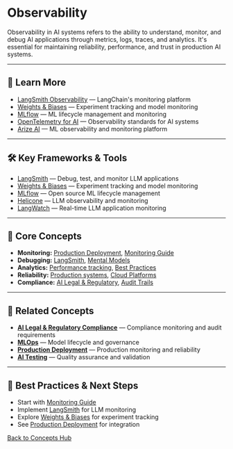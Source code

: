 # Observability

Observability in AI systems refers to the ability to understand, monitor, and debug AI applications through metrics, logs, traces, and analytics. It's essential for maintaining reliability, performance, and trust in production AI systems.

---

## 📖 Learn More

- [LangSmith Observability](https://smith.langchain.com/) — LangChain's monitoring platform
- [Weights & Biases](https://wandb.ai/) — Experiment tracking and model monitoring
- [MLflow](https://mlflow.org/) — ML lifecycle management and monitoring
- [OpenTelemetry for AI](https://opentelemetry.io/) — Observability standards for AI systems
- [Arize AI](https://arize.com/) — ML observability and monitoring platform

---

## 🛠️ Key Frameworks & Tools

- [LangSmith](https://smith.langchain.com/) — Debug, test, and monitor LLM applications
- [Weights & Biases](https://wandb.ai/) — Experiment tracking and model monitoring
- [MLflow](https://mlflow.org/) — Open source ML lifecycle management
- [Helicone](https://helicone.ai/) — LLM observability and monitoring
- [LangWatch](https://langwatch.ai/) — Real-time LLM application monitoring

---

## 🧠 Core Concepts

- **Monitoring:** [Production Deployment](./production-deployment.md), [Monitoring Guide](../guides/monitoring.md)
- **Debugging:** [LangSmith](https://smith.langchain.com/), [Mental Models](./mental-models.md)
- **Analytics:** [Performance tracking](../guides/monitoring.md), [Best Practices](../guides/best-practices.md)
- **Reliability:** [Production systems](./production-deployment.md), [Cloud Platforms](./cloud-platforms.md)
- **Compliance:** [AI Legal & Regulatory](./ai-legal-regulatory.md), [Audit Trails](./ai-legal-regulatory.md)

---

## 🔗 **Related Concepts**

- **[AI Legal & Regulatory Compliance](./ai-legal-regulatory.md)** — Compliance monitoring and audit requirements
- **[MLOps](./mlops.md)** — Model lifecycle and governance
- **[Production Deployment](./production-deployment.md)** — Production monitoring and reliability
- **[AI Testing](./ai-testing.md)** — Quality assurance and validation

---

## 🚀 Best Practices & Next Steps

- Start with [Monitoring Guide](../guides/monitoring.md)
- Implement [LangSmith](https://smith.langchain.com/) for LLM monitoring
- Explore [Weights & Biases](https://wandb.ai/) for experiment tracking
- See [Production Deployment](./production-deployment.md) for integration

[Back to Concepts Hub](./README.md)
